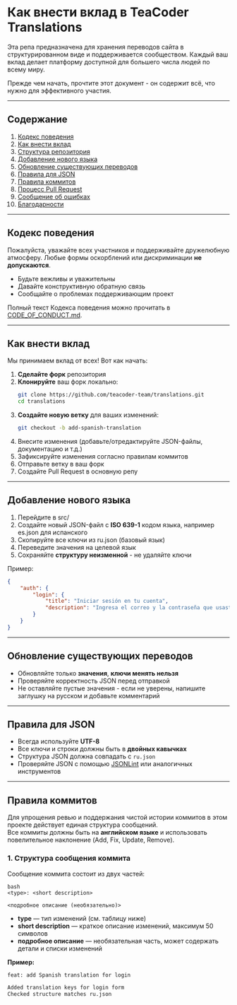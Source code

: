 # Как внести вклад в TeaCoder Translations

Эта репа предназначена для хранения переводов сайта в структурированном виде и поддерживается сообществом. Каждый ваш вклад делает платформу доступной для большего числа людей по всему миру.

Прежде чем начать, прочтите этот документ - он содержит всё, что нужно для эффективного участия.

---

## Содержание

1. [Кодекс поведения](#кодекс-поведения)
2. [Как внести вклад](#как-внести-вклад)
3. [Структура репозитория](#структура-репозитория)
4. [Добавление нового языка](#добавление-нового-языка)
5. [Обновление существующих переводов](#обновление-существующих-переводов)
6. [Правила для JSON](#правила-для-json)
7. [Правила коммитов](#правила-коммитов)
8. [Процесс Pull Request](#процесс-pull-request)
9. [Сообщение об ошибках](#сообщение-об-ошибках)
10. [Благодарности](#благодарности)

---

## Кодекс поведения

Пожалуйста, уважайте всех участников и поддерживайте дружелюбную атмосферу. Любые формы оскорблений или дискриминации **не допускаются**.

-   Будьте вежливы и уважительны
-   Давайте конструктивную обратную связь
-   Сообщайте о проблемах поддерживающим проект

Полный текст Кодекса поведения можно прочитать в [CODE_OF_CONDUCT.md](./CODE_OF_CONDUCT.md).

---

## Как внести вклад

Мы принимаем вклад от всех! Вот как начать:

1. **Сделайте форк** репозитория
2. **Клонируйте** ваш форк локально:
    ```bash
    git clone https://github.com/teacoder-team/translations.git
    cd translations
    ```
3. **Создайте новую ветку** для ваших изменений:
    ```bash
    git checkout -b add-spanish-translation
    ```
4. Внесите изменения (добавьте/отредактируйте JSON-файлы, документацию и т.д.)
5. Зафиксируйте изменения согласно правилам коммитов
6. Отправьте ветку в ваш форк
7. Создайте Pull Request в основную репу

---

## Добавление нового языка

1. Перейдите в src/
2. Создайте новый JSON-файл с **ISO 639-1** кодом языка, например es.json для испанского
3. Скопируйте все ключи из ru.json (базовый язык)
4. Переведите значения на целевой язык
5. Сохраняйте **структуру неизменной** - не удаляйте ключи

Пример:

```json
{
	"auth": {
		"login": {
			"title": "Iniciar sesión en tu cuenta",
			"description": "Ingresa el correo y la contraseña que usaste al registrarte para acceder"
		}
	}
}
```

---

## Обновление существующих переводов

-   Обновляйте только **значения**, **ключи менять нельзя**
-   Проверяйте корректность JSON перед отправкой
-   Не оставляйте пустые значения - если не уверены, напишите заглушку на русском и добавьте комментарий

---

## Правила для JSON

-   Всегда используйте **UTF-8**
-   Все ключи и строки должны быть в **двойных кавычках**
-   Структура JSON должна совпадать с `ru.json`
-   Проверяйте JSON с помощью [JSONLint](https://jsonlint.com) или аналогичных инструментов

---

## Правила коммитов

Для упрощения ревью и поддержания чистой истории коммитов в этом проекте действует единая структура сообщений.  
Все коммиты должны быть на **английском языке** и использовать повелительное наклонение (Add, Fix, Update, Remove).

### 1. Структура сообщения коммита

Сообщение коммита состоит из двух частей:

```
bash
<type>: <short description>

<подробное описание (необязательно)>
```

-   **type** — тип изменений (см. таблицу ниже)
-   **short description** — краткое описание изменений, максимум 50 символов
-   **подробное описание** — необязательная часть, может содержать детали и списки изменений

**Пример:**

```bash
feat: add Spanish translation for login

Added translation keys for login form
Checked structure matches ru.json
```
